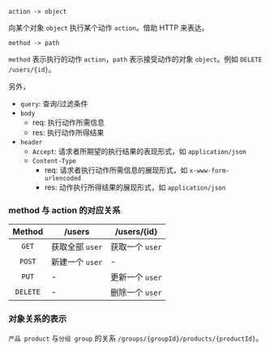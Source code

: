 `action -> object`

向某个对象 `object` 执行某个动作 `action`。借助 HTTP 来表达。

`method -> path`

`method` 表示执行的动作 `action`，`path` 表示接受动作的对象 `object`。例如 `DELETE /users/{id}`。

另外，

- `query`: 查询/过滤条件
- `body`
  - req: 执行动作所需信息
  - res: 执行动作所得结果
- `header`
  - `Accept`: 请求者所期望的执行结果的表现形式，如 `application/json`
  - `Content-Type`
    - req: 请求者执行动作所需信息的展现形式，如 `x-www-form-urlencoded`
    - res: 动作执行所得结果的展现形式，如 `application/json`

### method 与 action 的对应关系

| Method  | /users | /users/{id} |
| :---: | --- | --- |
| `GET` | 获取全部 `user` | 获取一个 `user` |
| `POST` | 新建一个 `user` | - |
| `PUT` | - | 更新一个 `user` |
| `DELETE`| - | 删除一个 `user` |

### 对象关系的表示

`产品 product` 与`分组 group` 的关系 `/groups/{groupId}/products/{productId}`。
